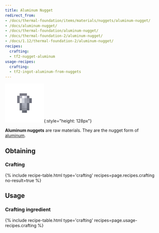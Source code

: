 ```yaml
---
title: Aluminum Nugget
redirect_from:
- /docs/thermal-foundation/items/materials/nuggets/aluminum-nugget/
- /docs/aluminum-nugget/
- /docs/thermal-foundation/aluminum-nugget/
- /docs/thermal-foundation-2/aluminum-nugget/
- /docs/1.12/thermal-foundation-2/aluminum-nugget/
recipes:
  crafting:
  - tf2-nugget-aluminum
usage-recipes:
  crafting:
  - tf2-ingot-aluminum-from-nuggets
---
```


![Aluminum nugget](/assets/images/thermal-foundation-2/nugget-aluminum.png){:style="height: 128px"}


**Aluminum nuggets** are raw materials. They are the nugget form of
[aluminum](/docs/1.12/thermal-foundation/aluminum-ingot/).


Obtaining
---------

### Crafting
{% include recipe-table.html type='crafting' recipes=page.recipes.crafting no-result=true %}


Usage
-----

### Crafting ingredient
{% include recipe-table.html type='crafting' recipes=page.usage-recipes.crafting %}
